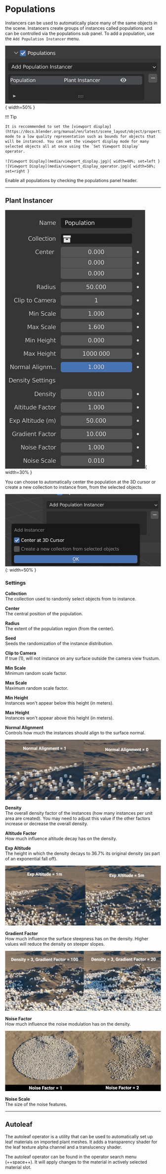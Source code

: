 # Populations

Instancers can be used to automatically place many of the same objects in the scene. Instancers create groups of instances called populations and can be controlled via the populations sub panel. To add a population, use the `Add Population Instancer` menu.

![Populations Panel](media/populations_panel.jpg){ width=50% }

!!! Tip

    It is reccommended to set the [viewport display](https://docs.blender.org/manual/en/latest/scene_layout/object/properties/display.html) mode to a low quality representation such as bounds for objects that will be instanced. You can set the viewport display mode for many selected objects all at once using the `Set Viewport Display` operator.

    ![Viewport Display](media/viewport_display.jpg){ width=40%; set=left }
    ![Viewport Display](media/viewport_display_operator.jpg){ width=58%; set=right }

Enable all populations by checking the populations panel header.

---

## Plant Instancer

![Plant Instancer](media/plant_instancer_settings.jpg){ width=30% }

You can choose to automatically center the population at the 3D cursor or create a new collection to instance from, from the selected objects.

![](media/add_plant_instancer.jpg){: width=50% }

### Settings

**Collection**  
The collection used to randomly select objects from to instance.

**Center**  
The central position of the population.

**Radius**  
The extent of the population region (from the center).

**Seed**  
Seeds the randomization of the instance distribution.

**Clip to Camera**  
If true (1), will not instance on any surface outside the camera view frustum.

**Min Scale**  
Minimum random scale factor.

**Max Scale**  
Maximum random scale factor.

**Min Height**  
Instances won't appear below this height (in meters).

**Max Height**  
Instances won't appear above this height (in meters).

**Normal Alignment**  
Controls how much the instances should align to the surface normal.

![Normal Alignment](media/plant_instancer_normal_alignment.jpg)

**Density**  
The overall density factor of the instances (how many instances per unit area are created). You may need to adjust this value if the other factors increase or decrease the overall density.

**Altitude Factor**  
How much influence altitude decay has on the density.

**Exp Altitude**  
The height in which the density decays to 36.7% its original density (as part of an exponential fall off).

![Exp Altitude](media/plant_instancer_exp_altitude.jpg)

**Gradient Factor**  
How much influence the surface steepness has on the density. Higher values will reduce the density on steeper slopes.

![Gradient Factor](media/plant_instancer_gradient_factor.jpg)

**Noise Factor**  
How much influence the noise modulation has on the density.

![Noise Factor](media/plant_instancer_noise_factor.jpg)

**Noise Scale**  
The size of the noise features.

---

## Autoleaf

The autoleaf operator is a utility that can be used to automatically set up leaf materials on imported plant meshes. It adds a transparency shader for the leaf texture alpha channel and a translucency shader.

The autoleaf operator can be found in the operator search menu (++space++). It will apply changes to the material in actively selected material slot.

